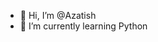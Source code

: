 - 👋 Hi, I’m @Azatish
- 🌱 I’m currently learning Python
<!---
Azatish/Azatish is a ✨ special ✨ repository because its `README.md` (this file) appears on your GitHub profile.
You can click the Preview link to take a look at your changes.
--->
